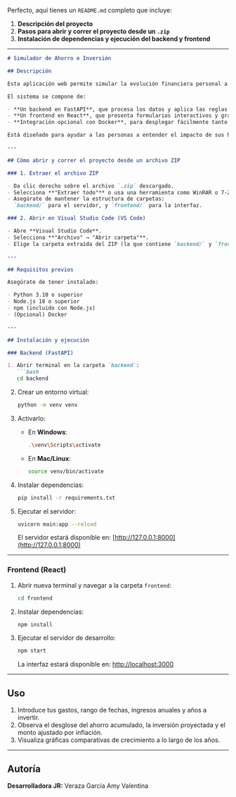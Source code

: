 Perfecto, aquí tienes un `README.md` completo que incluye:

1. **Descripción del proyecto**
2. **Pasos para abrir y correr el proyecto desde un `.zip`**
3. **Instalación de dependencias y ejecución del backend y frontend**

---

````markdown
# Simulador de Ahorro e Inversión

## Descripción

Esta aplicación web permite simular la evolución financiera personal a lo largo del tiempo, integrando automatizaciones de ahorro y proyecciones de inversión. A través de una interfaz amigable, el usuario puede ingresar sus gastos diarios, definir reglas de redondeo, establecer aportaciones fijas y extraordinarias, así como planificar inversiones a largo plazo considerando el interés compuesto.

El sistema se compone de:

- **Un backend en FastAPI**, que procesa los datos y aplica las reglas financieras definidas.
- **Un frontend en React**, que presenta formularios interactivos y gráficas dinámicas con los resultados.
- **Integración opcional con Docker**, para desplegar fácilmente tanto el servidor como la interfaz.

Está diseñado para ayudar a las personas a entender el impacto de sus hábitos de consumo, ahorro e inversión en su patrimonio futuro.

---

## Cómo abrir y correr el proyecto desde un archivo ZIP

### 1. Extraer el archivo ZIP

- Da clic derecho sobre el archivo `.zip` descargado.
- Selecciona **"Extraer todo"** o usa una herramienta como WinRAR o 7-Zip.
- Asegúrate de mantener la estructura de carpetas:  
  `backend/` para el servidor, y `frontend/` para la interfaz.

### 2. Abrir en Visual Studio Code (VS Code)

- Abre **Visual Studio Code**.
- Selecciona **"Archivo" → "Abrir carpeta"**.
- Elige la carpeta extraída del ZIP (la que contiene `backend/` y `frontend/`).

---

## Requisitos previos

Asegúrate de tener instalado:

- Python 3.10 o superior
- Node.js 18 o superior
- npm (incluido con Node.js)
- (Opcional) Docker

---

## Instalación y ejecución

### Backend (FastAPI)

1. Abrir terminal en la carpeta `backend`:
   ```bash
   cd backend
````

2. Crear un entorno virtual:

   ```bash
   python -m venv venv
   ```

3. Activarlo:

   * En **Windows**:

     ```bash
     .\venv\Scripts\activate
     ```
   * En **Mac/Linux**:

     ```bash
     source venv/bin/activate
     ```

4. Instalar dependencias:

   ```bash
   pip install -r requirements.txt
   ```

5. Ejecutar el servidor:

   ```bash
   uvicorn main:app --reload
   ```

   El servidor estará disponible en:
   [http://127.0.0.1:8000](http://127.0.0.1:8000)

---

### Frontend (React)

1. Abrir nueva terminal y navegar a la carpeta `frontend`:

   ```bash
   cd frontend
   ```

2. Instalar dependencias:

   ```bash
   npm install
   ```

3. Ejecutar el servidor de desarrollo:

   ```bash
   npm start
   ```

   La interfaz estará disponible en:
   [http://localhost:3000](http://localhost:3000)

---

## Uso

1. Introduce tus gastos, rango de fechas, ingresos anuales y años a invertir.
2. Observa el desglose del ahorro acumulado, la inversión proyectada y el monto ajustado por inflación.
3. Visualiza gráficas comparativas de crecimiento a lo largo de los años.

---

## Autoría

**Desarrolladora JR:** Veraza García Amy Valentina


